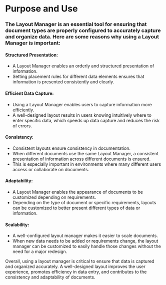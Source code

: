 # Purpose and Use

### The Layout Manager is an essential tool for ensuring that document types are properly configured to accurately capture and organize data. Here are some reasons why using a Layout Manager is important:

#### Structured Presentation:

* A Layout Manager enables an orderly and structured presentation of information.
* Setting placement rules for different data elements ensures that information is presented consistently and clearly.

#### Efficient Data Capture:

* Using a Layout Manager enables users to capture information more efficiently.
* A well-designed layout results in users knowing intuitively where to enter specific data, which speeds up data capture and reduces the risk of errors.

#### Consistency:

* Consistent layouts ensure consistency in documentation.&#x20;
* When different documents use the same Layout Manager, a consistent presentation of information across different documents is ensured.
* This is especially important in environments where many different users access or collaborate on documents.

#### Adaptability:

* A Layout Manager enables the appearance of documents to be customized depending on requirements.&#x20;
* Depending on the type of document or specific requirements, layouts can be customized to better present different types of data or information.

#### Scalability:

* A well-configured layout manager makes it easier to scale documents.
* When new data needs to be added or requirements change, the layout manager can be customized to easily handle those changes without the need for a major redesign.



Overall, using a layout manager is critical to ensure that data is captured and organized accurately. A well-designed layout improves the user experience, promotes efficiency in data entry, and contributes to the consistency and adaptability of documents.



